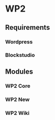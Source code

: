 # WP2

## Requirements

### Wordpress

### Blockstudio

## Modules

### WP2 Core

### WP2 New

### WP2 Wiki
